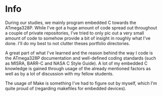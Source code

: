 # Info
During our studies, we mainly program embedded C towards the ATmega328P. While I've got a huge amount of code spread out throughout a couple
of private repositories, I've tried to only pic out a very small amount of code to somehow provide a bit of insight in roughly what I've done.
I'll do my best to not clutter theses portfolio directories.

A great part of what I've learned and the reason behind the way I code is the ATmega328P documentation and well-defined coding standards (such as
MISRA, BARR-C and NASA C Style Guide). A lot of my embedded C knowledge is gained through usage of the already mentioned factors as well as by
a lot of discussion with my fellow students. 

The usage of Make is something I've had to figure out by myself, which I'm quite proud of (regarding makefiles for embedded devices).
